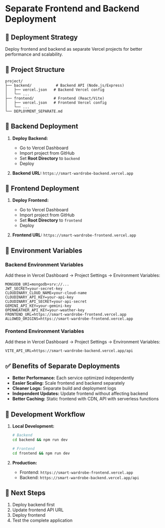 # Separate Frontend and Backend Deployment

## 🚀 Deployment Strategy

Deploy frontend and backend as separate Vercel projects for better performance and scalability.

## 📁 Project Structure

```
project/
├── backend/           # Backend API (Node.js/Express)
│   ├── vercel.json   # Backend Vercel config
│   └── ...
├── frontend/         # Frontend (React/Vite)
│   ├── vercel.json   # Frontend Vercel config
│   └── ...
└── DEPLOYMENT_SEPARATE.md
```

## 🔧 Backend Deployment

1. **Deploy Backend:**
   - Go to Vercel Dashboard
   - Import project from GitHub
   - Set **Root Directory** to `backend`
   - Deploy

2. **Backend URL:** `https://smart-wardrobe-backend.vercel.app`

## 🎨 Frontend Deployment

1. **Deploy Frontend:**
   - Go to Vercel Dashboard
   - Import project from GitHub
   - Set **Root Directory** to `frontend`
   - Deploy

2. **Frontend URL:** `https://smart-wardrobe-frontend.vercel.app`

## 🔗 Environment Variables

### Backend Environment Variables
Add these in Vercel Dashboard → Project Settings → Environment Variables:

```
MONGODB_URI=mongodb+srv://...
JWT_SECRET=your-secret-key
CLOUDINARY_CLOUD_NAME=your-cloud-name
CLOUDINARY_API_KEY=your-api-key
CLOUDINARY_API_SECRET=your-api-secret
GEMINI_API_KEY=your-gemini-key
OPENWEATHER_API_KEY=your-weather-key
FRONTEND_URL=https://smart-wardrobe-frontend.vercel.app
ALLOWED_ORIGINS=https://smart-wardrobe-frontend.vercel.app
```

### Frontend Environment Variables
Add these in Vercel Dashboard → Project Settings → Environment Variables:

```
VITE_API_URL=https://smart-wardrobe-backend.vercel.app/api
```

## ✅ Benefits of Separate Deployments

- **Better Performance:** Each service optimized independently
- **Easier Scaling:** Scale frontend and backend separately
- **Cleaner Logs:** Separate build and deployment logs
- **Independent Updates:** Update frontend without affecting backend
- **Better Caching:** Static frontend with CDN, API with serverless functions

## 🔄 Development Workflow

1. **Local Development:**
   ```bash
   # Backend
   cd backend && npm run dev
   
   # Frontend
   cd frontend && npm run dev
   ```

2. **Production:**
   - Frontend: `https://smart-wardrobe-frontend.vercel.app`
   - Backend: `https://smart-wardrobe-backend.vercel.app/api`

## 🎯 Next Steps

1. Deploy backend first
2. Update frontend API URL
3. Deploy frontend
4. Test the complete application
